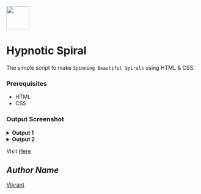 <div align="">
  <img height="60" src="https://user-images.githubusercontent.com/85709371/153715643-d0d2a5b8-3be9-41bc-9885-de1dc5808a20.png">
</div>

# Hypnotic Spiral
The simple script to make `Spinning Beautiful Spirals` using HTML & CSS.

### Prerequisites
- HTML
- CSS

### Output Screenshot
<details><summary><b>Output 1</b></summary>
  <p align="center">
    <a href="Outputs/output 1.png"><img src="https://user-images.githubusercontent.com/85709371/153578050-1269309b-44cb-4465-a286-f61789d84a47.png" alt="output 1"></a>
  </p>
</details>
<details><summary><b>Output 2</b></summary>
  <p align="center">
    <a href="Outputs/output 2.png"><img src="https://user-images.githubusercontent.com/85709371/153578260-3ed2162f-a374-4094-ae1a-915bb4ee64b4.png" alt="output 2"></a>
  </p>
</details>

Visit <a href="https://vikrant-v28.github.io/Hypnotic_Spiral/">Here</a>

## *Author Name*
[Vikrant](https://github.com/vikrant-v28)
